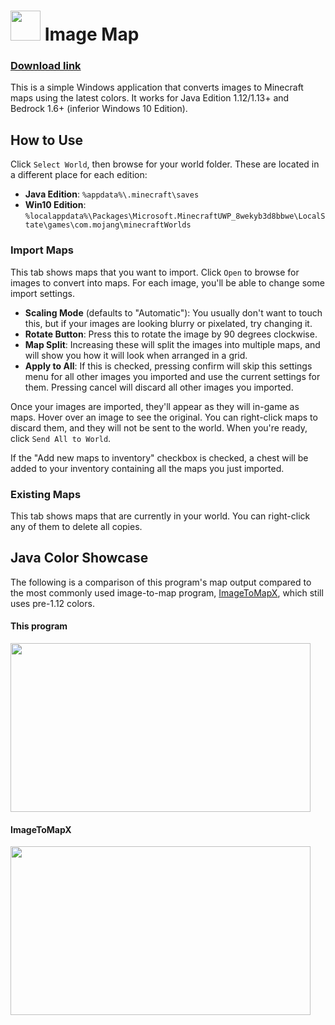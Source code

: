 
# <img src="https://i.imgur.com/E6BqiuN.png" width=48> Image Map
### [Download link](https://github.com/tryashtar/image-map/releases)

This is a simple Windows application that converts images to Minecraft maps using the latest colors. It works for Java Edition 1.12/1.13+ and Bedrock 1.6+ (inferior Windows 10 Edition).  

## How to Use
Click `Select World`, then browse for your world folder. These are located in a different place for each edition:
* **Java Edition**: `%appdata%\.minecraft\saves`
* **Win10 Edition**: `%localappdata%\Packages\Microsoft.MinecraftUWP_8wekyb3d8bbwe\LocalState\games\com.mojang\minecraftWorlds`

### Import Maps
This tab shows maps that you want to import. Click `Open` to browse for images to convert into maps. For each image, you'll be able to change some import settings.
* **Scaling Mode** (defaults to "Automatic"): You usually don't want to touch this, but if your images are looking blurry or pixelated, try changing it.
* **Rotate Button**: Press this to rotate the image by 90 degrees clockwise.
* **Map Split**: Increasing these will split the images into multiple maps, and will show you how it will look when arranged in a grid.
* **Apply to All**: If this is checked, pressing confirm will skip this settings menu for all other images you imported and use the current settings for them. Pressing cancel will discard all other images you imported.

Once your images are imported, they'll appear as they will in-game as maps. Hover over an image to see the original. You can right-click maps to discard them, and they will not be sent to the world. When you're ready, click `Send All to World`.  

If the "Add new maps to inventory" checkbox is checked, a chest will be added to your inventory containing all the maps you just imported.

### Existing Maps
This tab shows maps that are currently in your world. You can right-click any of them to delete all copies.

## Java Color Showcase
The following is a comparison of this program's map output compared to the most commonly used image-to-map program, [ImageToMapX](http://www.minecraftforum.net/forums/mapping-and-modding/minecraft-tools/1261738), which still uses pre-1.12 colors.

#### This program
<img src="http://i.imgur.com/2hLXneF.png" width="480" height="270"/>

#### ImageToMapX
<img src="http://i.imgur.com/UBN7uGL.png" width="480" height="270"/>
